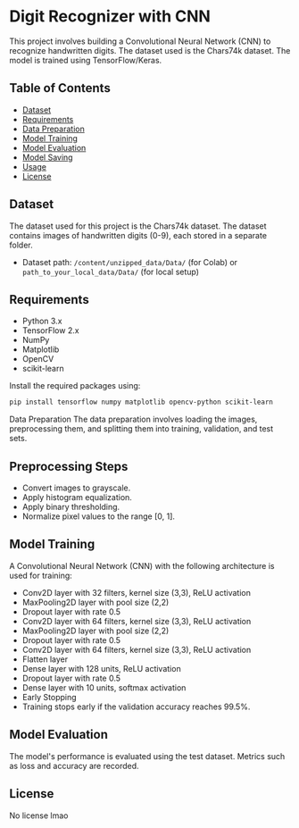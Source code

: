 # Digit Recognizer with CNN

This project involves building a Convolutional Neural Network (CNN) to recognize handwritten digits. The dataset used is the Chars74k dataset. The model is trained using TensorFlow/Keras.

## Table of Contents
- [Dataset](#dataset)
- [Requirements](#requirements)
- [Data Preparation](#data-preparation)
- [Model Training](#model-training)
- [Model Evaluation](#model-evaluation)
- [Model Saving](#model-saving)
- [Usage](#usage)
- [License](#license)

## Dataset
The dataset used for this project is the Chars74k dataset. The dataset contains images of handwritten digits (0-9), each stored in a separate folder.

- Dataset path: `/content/unzipped_data/Data/` (for Colab) or `path_to_your_local_data/Data/` (for local setup)

## Requirements
- Python 3.x
- TensorFlow 2.x
- NumPy
- Matplotlib
- OpenCV
- scikit-learn

Install the required packages using:
```bash
pip install tensorflow numpy matplotlib opencv-python scikit-learn
```
Data Preparation
The data preparation involves loading the images, preprocessing them, and splitting them into training, validation, and test sets.

## Preprocessing Steps
- Convert images to grayscale.
- Apply histogram equalization.
- Apply binary thresholding.
- Normalize pixel values to the range [0, 1].

## Model Training
A Convolutional Neural Network (CNN) with the following architecture is used for training:

- Conv2D layer with 32 filters, kernel size (3,3), ReLU activation
- MaxPooling2D layer with pool size (2,2)
- Dropout layer with rate 0.5
- Conv2D layer with 64 filters, kernel size (3,3), ReLU activation
- MaxPooling2D layer with pool size (2,2)
- Dropout layer with rate 0.5
- Conv2D layer with 64 filters, kernel size (3,3), ReLU activation
- Flatten layer
- Dense layer with 128 units, ReLU activation
- Dropout layer with rate 0.5
- Dense layer with 10 units, softmax activation
- Early Stopping
- Training stops early if the validation accuracy reaches 99.5%.

## Model Evaluation
The model's performance is evaluated using the test dataset. Metrics such as loss and accuracy are recorded.

## License
No license lmao

